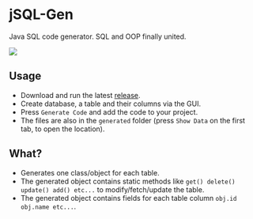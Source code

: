 # jSQL-Gen
Java SQL code generator. SQL and OOP finally united.

![](https://preview.redd.it/d4cc3ja872691.png?width=1154&format=png&auto=webp&s=9b0ecaecaf6087a4d4b9ecb065da587e782d62f5)

## Usage
- Download and run the latest [release](https://github.com/Osiris-Team/jSQL-Gen/releases/tag/latest).
- Create database, a table and their columns via the GUI.
- Press `Generate Code` and add the code to your project.
- The files are also in the `generated` folder (press `Show Data` on the first tab, to open the location).

## What?
- Generates one class/object for each table.
- The generated object contains static methods like `get() delete() update() add() etc...` to modify/fetch/update the table.
- The generated object contains fields for each table column `obj.id obj.name etc...`.
